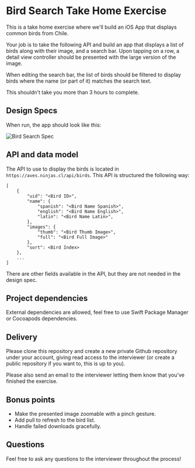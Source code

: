# Bird Search Take Home Exercise

This is a take home exercise where we'll build an iOS App that displays common birds from Chile.

Your job is to take the following API and build an app that displays a list of birds along with
their image, and a search bar. Upon tapping on a row, a detail view controller should be presented
with the large version of the image.

When editing the search bar, the list of birds should be filtered to display birds where the name
(or part of it) matches the search text.

This shouldn't take you more than 3 hours to complete.

## Design Specs

When run, the app should look like this:

![Bird Search Spec](birdsearchspec.png)

## API and data model

The API to use to display the birds is located in `https://aves.ninjas.cl/api/birds`. This API is
structured the following way:

```
[
    {
        "uid": "<Bird ID>",
        "name": {
            "spanish": "<Bird Name Spanish>",
            "english": "<Bird Name English>",
            "latin": "<Bird Name Latin>",
        },
        "images": {
            "thumb": "<Bird Thumb Image>",
            "full": "<Bird Full Image>"
        },
        "sort": <Bird Index>
    },
    ...
]
```

There are other fields available in the API, but they are not needed in the design spec.

## Project dependencies

External dependencies are allowed, feel free to use Swift Package Manager or Cocoapods dependencies.

## Delivery

Please clone this repository and create a new private Github repository under your account, giving
read access to the interviewer (or create a public repository if you want to, this is up to you).

Please also send an email to the interviewer letting them know that you've finished the exercise.

## Bonus points

* Make the presented image zoomable with a pinch gesture.
* Add pull to refresh to the bird list.
* Handle failed downloads gracefully.

## Questions

Feel free to ask any questions to the interviewer throughout the process!